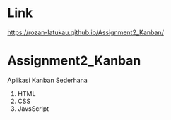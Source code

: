 # Link
https://rozan-latukau.github.io/Assignment2_Kanban/
# Assignment2_Kanban
Aplikasi Kanban Sederhana
1. HTML
2. CSS
3. JavsScript
